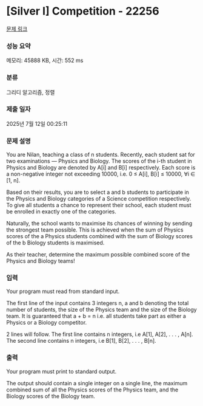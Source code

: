 # [Silver I] Competition - 22256 

[문제 링크](https://www.acmicpc.net/problem/22256) 

### 성능 요약

메모리: 45888 KB, 시간: 552 ms

### 분류

그리디 알고리즘, 정렬

### 제출 일자

2025년 7월 12일 00:25:11

### 문제 설명

<p>You are Nilan, teaching a class of n students. Recently, each student sat for two examinations — Physics and Biology. The scores of the i-th student in Physics and Biology are denoted by A[i] and B[i] respectively. Each score is a non-negative integer not exceeding 10000, i.e. 0 ≤ A[i], B[i] ≤ 10000, ∀i ∈ [1, n].</p>

<p>Based on their results, you are to select a and b students to participate in the Physics and Biology categories of a Science competition respectively. To give all students a chance to represent their school, each student must be enrolled in exactly one of the categories.</p>

<p>Naturally, the school wants to maximise its chances of winning by sending the strongest team possible. This is achieved when the sum of Physics scores of the a Physics students combined with the sum of Biology scores of the b Biology students is maximised.</p>

<p>As their teacher, determine the maximum possible combined score of the Physics and Biology teams!</p>

### 입력 

 <p>Your program must read from standard input.</p>

<p>The first line of the input contains 3 integers n, a and b denoting the total number of students, the size of the Physics team and the size of the Biology team. It is guaranteed that a + b = n i.e. all students take part as either a Physics or a Biology competitor.</p>

<p>2 lines will follow. The first line contains n integers, i.e A[1], A[2], . . . , A[n]. The second line contains n integers, i.e B[1], B[2], . . . , B[n].</p>

### 출력 

 <p>Your program must print to standard output.</p>

<p>The output should contain a single integer on a single line, the maximum combined sum of all the Physics scores of the Physics team, and the Biology scores of the Biology team.</p>

